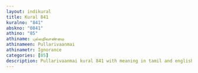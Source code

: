 ```yaml
---
layout: indikural
title: Kural 841
kuralno: "841"
abskno: "0841"
athino: "85"
athiname: புல்லறிவாண்மை
athinameen: Pullarivaanmai
athinametr: Ignorance
categories: [85]
description: Pullarivaanmai kural 841 with meaning in tamil and english 
---
```



